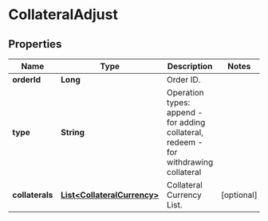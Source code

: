 
# CollateralAdjust

## Properties

Name | Type | Description | Notes
------------ | ------------- | ------------- | -------------
**orderId** | **Long** | Order ID. | 
**type** | **String** | Operation types: append - for adding collateral, redeem - for withdrawing collateral | 
**collaterals** | [**List&lt;CollateralCurrency&gt;**](CollateralCurrency.md) | Collateral Currency List. |  [optional]


